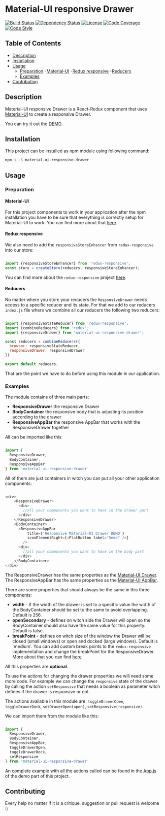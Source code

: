# Material-UI responsive Drawer
[![Build Status][travis-image]][travis-url]
[![Dependency Status][daviddm-image]][daviddm-url]
[![License][license-image]][license-url]
[![Code Coverage][coverage-image]][coverage-url]
[![Code Style][code-style-image]][code-style-url]

## Table of Contents

- [Description](#description)
- [Installation](#installation)
- [Usage](#usage)
    - [Preparation](#preparation)
        -[Material-UI](#material-ui)
        -[Redux responsive](#redux-responsive)
        -[Reducers](#reducers)
    - [Examples](#examples)
- [Contributing](#contributing)


## Description

Material-UI responsive Drawer is a React-Redux component that uses [Material-UI](http://www.material-ui.com/) to create a responsive Drawer.

You can try it out the [DEMO](https://tarikhuber.github.io/material-ui-responsive-drawer/).

## Installation

This project can be installed as npm module using following command:

```bash
npm i -S material-ui-responsive-drawer
```

## Usage


### Preparation

#### Material-UI

For this project components to work in your application after the npm installation you have to be sure that everything is correctly setup for Material-UI to work. You can find more about that [here](https://github.com/callemall/material-ui#installation).

#### Redux responsive

We also need to add the `responsiveStoreEnhancer` from `redux-responsive` into our store:

```js

import {responsiveStoreEnhancer} from 'redux-responsive';
const store = createStore(reducers, responsiveStoreEnhancer);

```

You can find more about the `redux-responsive` project [here](https://github.com/AlecAivazis/redux-responsive).

#### Reducers

No matter where you store your reducers the `ResponsiveDrawer` needs access to a specific reducer and its state. For that we add to our reducers `index.js` file where we combine all our reducers the following two reducers:

```js

import {responsiveStateReducer} from 'redux-responsive';
import {combineReducers} from 'redux';
import {responsiveDrawer} from 'material-ui-responsive-drawer';

const reducers = combineReducers({
  browser: responsiveStateReducer,
  responsiveDrawer: responsiveDrawer
})

export default reducers;

```

That are the point we have to do before using this module in our application.


### Examples

The module contains of three main parts:
* **ResponsiveDrawer** the responsive Drawer
* **BodyContainer** the responsive body that is adjusting its position according to the drawer
* **ResponsiveAppBar** the responsive AppBar that works with the ResponsiveDrawer together

All can be imported like this:

```js

import {
  ResponsiveDrawer,
  BodyContainer,
  ResponsiveAppBar
} from 'material-ui-responsive-drawer'

```

All of them are just containers in witch you can put all your other application components:

```js

<div>
    <ResponsiveDrawer>
      <div>
        //all your components you want to have in the drawer part
      </div>
    </ResponsiveDrawer>
    <BodyContainer>
      <ResponsiveAppBar
          title={'Responsive Material-UI Drawer DEMO'}
          iconElementRight={<FlatButton label="Demo" />}
        />
      <div>
        //all your components you want to have in the body part
      </div>
    </BodyContainer>
</div>

```

The ResponsiveDrawer has the same properties as the [Material-UI Drawer](http://www.material-ui.com/#/components/drawer).
The ResponsiveAppBar has the same properties as the [Material-UI AppBar](http://www.material-ui.com/#/components/app-bar).

There are some properties that should always be the same in this three components:
* **width** - if the width of the drawer is set to a specific value the width of the BodyContainer should be set to the same to avoid overlapping. Default is 256.
* **openSecondary** - defines on witch side the Drawer will open so the BodyContainer should also have the same value for this property. Default is false.
* **breakPoint** - defines on witch size of the window the Drawer will be closed (small windows) or open and docked (large windows). Default is 'medium'. You can add custom break points to the `redux-responsive` implementation and change the breakPoint for the ResponsiveDrawer. More about that you can find [here](https://github.com/AlecAivazis/redux-responsive#using-custom-breakpoints)

All this properties are **optional**.

To use the actions for changing the drawer properties we will need some more code. For example we can change the `responsive` state of the drawer by calling the action `setResponsive` that needs a boolean as parameter witch defines if the drawer is responsive or not.

The actions available in this module are: `toggleDrawerOpen`, `toggleDrawerDock`, `setDrawerOpen(open)`, `setResponsive(responsive)`.

We can import them from the module like this:

```js

import {
  ResponsiveDrawer,
  BodyContainer,
  ResponsiveAppBar,
  toggleDrawerOpen,
  toggleDrawerDock,
  setResponsive
} from 'material-ui-responsive-drawer'

```

An complete example with all the actions called can be found in the [App.js](https://github.com/TarikHuber/material-ui-responsive-drawer/blob/master/demo/src/App.js) of the demo part of this project.


## Contributing

Every help no matter if it is a critique, suggestion or pull request is welcome :)

[travis-image]: https://travis-ci.org/TarikHuber/material-ui-responsive-drawer.svg?branch=master
[travis-url]: https://travis-ci.org/TarikHuber/material-ui-responsive-drawer
[daviddm-image]: https://img.shields.io/david/TarikHuber/material-ui-responsive-drawer.svg?style=flat-square
[daviddm-url]: https://david-dm.org/TarikHuber/material-ui-responsive-drawer
[coverage-image]: https://img.shields.io/codecov/c/github/TarikHuber/material-ui-responsive-drawer.svg?style=flat-square
[coverage-url]: https://codecov.io/gh/TarikHuber/material-ui-responsive-drawer
[license-image]: https://img.shields.io/npm/l/express.svg
[license-url]: https://github.com/TarikHuber/material-ui-responsive-drawer/master/LICENSE
[code-style-image]: https://img.shields.io/badge/code%20style-standard-brightgreen.svg?style=flat-square
[code-style-url]: http://standardjs.com/

